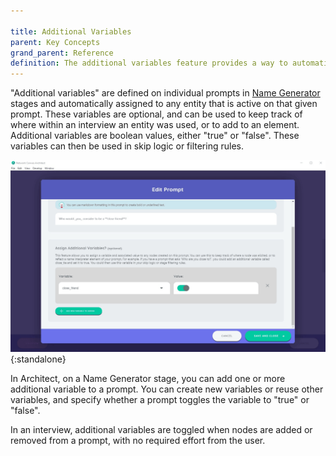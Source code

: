 ```yaml
---

title: Additional Variables
parent: Key Concepts
grand_parent: Reference
definition: The additional variables feature provides a way to automatically assign a the value of a variable when creating a node or edge.
---
```

"Additional variables" are defined on individual prompts in [Name Generator](../interface-documentation/name-generator.md) stages and automatically assigned to any entity that is active on that given prompt. These variables are optional, and can be used to keep track of where within an interview an entity was used, or to add to an element. Additional variables are boolean values, either "true" or "false". These variables can then be used in skip logic or filtering rules.

![Managing additional variables on a Name Generator prompt in Architect](../../assets/img/key-concepts/additional-variables/additional-variables.png){:standalone}

In Architect, on a Name Generator stage, you can add one or more additional variable to a prompt. You can create new variables or reuse other variables, and specify whether a prompt toggles the variable to "true" or "false".

In an interview, additional variables are toggled when nodes are added or removed from a prompt, with no required effort from the user.

